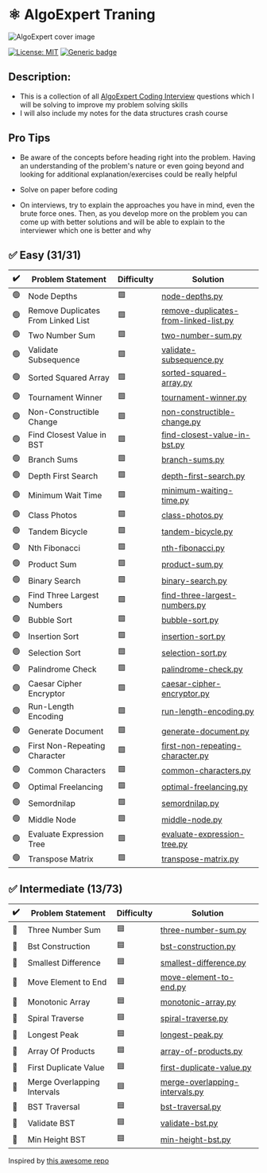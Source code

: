 
# ⚛ AlgoExpert Traning

![AlgoExpert cover image](https://cdn.prod.website-files.com/66bc0319fce51f7e5568a809/66cccf9f0831b90db80f9e82_63d939d762e51477220cd31b_AlgoExpert.webp)

 [![License: MIT](https://img.shields.io/badge/License-MIT-yellow.svg)](https://opensource.org/licenses/MIT "MIT License")
 [![Generic badge](https://img.shields.io/badge/lang-python-yellow.svg)](https://www.python.org/)

## Description:
- This is a collection of all [AlgoExpert Coding Interview](https://www.algoexpert.io/questions) questions which I will be solving to improve my problem solving skills </br>
- I will also include my notes for the data structures crash course

## Pro Tips
- Be aware of the concepts before heading right into the problem. Having an understanding of the problem's nature or even going beyond and looking for additional explanation/exercises could be really helpful

- Solve on paper before coding

- On interviews, try to explain the approaches you have in mind, even the brute force ones. Then, as you develop more on the problem you can come up with better solutions and will be able to explain to the interviewer which one is better and why

## ✅ Easy (31/31)

| ✔️ | Problem Statement | Difficulty | Solution |
|----|-------------------|------------|----------|
| 🟢 | Node Depths | 🟩 | [node-depths.py](questions/easy/1.node-depths.py) |
| 🟢 | Remove Duplicates From Linked List | 🟩 | [remove-duplicates-from-linked-list.py](questions/easy/2.remove-duplicates-from-linked-list.py) |
| 🟢 | Two Number Sum | 🟩 | [two-number-sum.py](questions/easy/3.two-number-sum.py) |
| 🟢 | Validate Subsequence | 🟩 | [validate-subsequence.py](questions/easy/4.validate-subsequence.py) |
| 🟢 | Sorted Squared Array | 🟩 | [sorted-squared-array.py](questions/easy/5.sorted-squared-array.py) |
| 🟢 | Tournament Winner | 🟩 | [tournament-winner.py](questions/easy/6.tournament-winner.py) |
| 🟢 | Non-Constructible Change | 🟩 | [non-constructible-change.py](questions/easy/7.non-constructible-change.py) |
| 🟢 | Find Closest Value in BST | 🟩 | [find-closest-value-in-bst.py](questions/easy/8.find-closest-value-in-bst.py) |
| 🟢 | Branch Sums | 🟩 | [branch-sums.py](questions/easy/9.branch-sums.py) |
| 🟢 | Depth First Search | 🟩 | [depth-first-search.py](questions/easy/10.depth-first-search.py) |
| 🟢 | Minimum Wait Time | 🟩 | [minimum-waiting-time.py](questions/easy/11.minimum-waiting-time.py) |
| 🟢 | Class Photos | 🟩 | [class-photos.py](questions/easy/12.class-photos.py) |
| 🟢 | Tandem Bicycle | 🟩 | [tandem-bicycle.py](questions/easy/13.tandem-bicycle.py) |
| 🟢 | Nth Fibonacci | 🟩 | [nth-fibonacci.py](questions/easy/14.nth-fibonacci.py) |
| 🟢 | Product Sum | 🟩 | [product-sum.py](questions/easy/15.product-sum.py) |
| 🟢 | Binary Search | 🟩 | [binary-search.py](questions/easy/16.binary-search.py) |
| 🟢 | Find Three Largest Numbers | 🟩 | [find-three-largest-numbers.py](questions/easy/17.find-three-largest-numbers.py) |
| 🟢 | Bubble Sort | 🟩 | [bubble-sort.py](questions/easy/18.bubble-sort.py) |
| 🟢 | Insertion Sort | 🟩 | [insertion-sort.py](questions/easy/19.insertion-sort.py) |
| 🟢 | Selection Sort | 🟩 | [selection-sort.py](questions/easy/20.selection-sort.py) |
| 🟢 | Palindrome Check | 🟩 | [palindrome-check.py](questions/easy/21.palindrome-check.py) |
| 🟢 | Caesar Cipher Encryptor | 🟩 | [caesar-cipher-encryptor.py](questions/easy/22.caesar-cipher-encryptor.py) |
| 🟢 | Run-Length Encoding | 🟩 | [run-length-encoding.py](questions/easy/23.run-length-encoding.py) |
| 🟢 | Generate Document | 🟩 | [generate-document.py](questions/easy/24.generate-document.py) |
| 🟢 | First Non-Repeating Character | 🟩 | [first-non-repeating-character.py](questions/easy/25.first-non-repeating-character.py) |
| 🟢 | Common Characters | 🟩 | [common-characters.py](questions/easy/26.common-characters.py) |
| 🟢 | Optimal Freelancing | 🟩 | [optimal-freelancing.py](questions/easy/27.optimal-freelancing.py) |
| 🟢 | Semordnilap | 🟩 | [semordnilap.py](questions/easy/28.semordnilap.py) |
| 🟢 | Middle Node | 🟩 | [middle-node.py](questions/easy/29.middle-node.py) |
| 🟢 | Evaluate Expression Tree | 🟩 | [evaluate-expression-tree.py](questions/easy/30.evaluate-expression-tree.py) |
| 🟢 | Transpose Matrix | 🟩 | [transpose-matrix.py](questions/easy/31.transpose-matrix.py) |

## ✅ Intermediate (13/73)

| ✔️ | Problem Statement | Difficulty | Solution |
|----|-------------------|------------|----------|
| 🔵 | Three Number Sum | 🟦 | [three-number-sum.py](questions/intermediate/1.three-number-sum.py) |
| 🔵 | Bst Construction | 🟦 | [bst-construction.py](questions/intermediate/2.bst-construction.py) |
| 🔵 | Smallest Difference | 🟦 | [smallest-difference.py](questions/intermediate/3.smallest-difference.py) |
| 🔵 | Move Element to End | 🟦 | [move-element-to-end.py](questions/intermediate/4.move-element-to-end.py) |
| 🔵 | Monotonic Array | 🟦 | [monotonic-array.py](questions/intermediate/5.monotonic-array.py) |
| 🔵 | Spiral Traverse | 🟦 | [spiral-traverse.py](questions/intermediate/6.spiral-traverse.py) |
| 🔵 | Longest Peak | 🟦 | [longest-peak.py](questions/intermediate/7.longest-peak.py) |
| 🔵 | Array Of Products | 🟦 | [array-of-products.py](questions/intermediate/8.array-of-products.py) |
| 🔵 | First Duplicate Value | 🟦 | [first-duplicate-value.py](questions/intermediate/9.first-duplicate-value.py) |
| 🔵 | Merge Overlapping Intervals | 🟦 | [merge-overlapping-intervals.py](questions/intermediate/10.merge-overlapping-intervals.py) |
| 🔵 | BST Traversal | 🟦 | [bst-traversal.py](questions/intermediate/11.bst-traversal.py) |
| 🔵 | Validate BST | 🟦 | [validate-bst.py](questions/intermediate/12.validate-bst.py) |
| 🔵 | Min Height BST | 🟦 | [min-height-bst.py](questions/intermediate/13.min-height-bst.py) |

Inspired by [this awesome repo](https://github.com/das-jishu/algoexpert-data-structures-algorithms)

